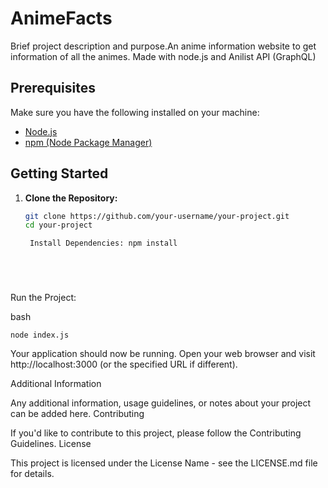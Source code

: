 
# AnimeFacts

Brief project description and purpose.An anime information website to get information of all the animes. Made with node.js and Anilist API (GraphQL)

## Prerequisites

Make sure you have the following installed on your machine:

- [Node.js](https://nodejs.org/)
- [npm (Node Package Manager)](https://www.npmjs.com/)

## Getting Started

1. **Clone the Repository:**

   ```bash
   git clone https://github.com/your-username/your-project.git
   cd your-project

    Install Dependencies: npm install






Run the Project:

bash

    node index.js

Your application should now be running. Open your web browser and visit http://localhost:3000 (or the specified URL if different).



Additional Information

Any additional information, usage guidelines, or notes about your project can be added here.
Contributing

If you'd like to contribute to this project, please follow the Contributing Guidelines.
License

This project is licensed under the License Name - see the LICENSE.md file for details.

